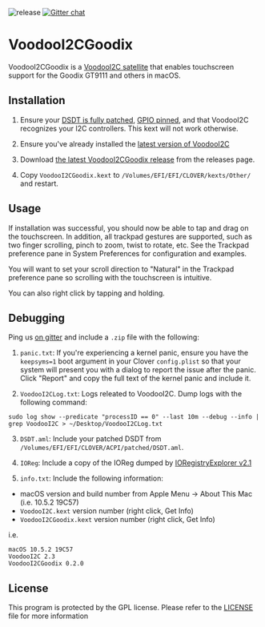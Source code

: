 ![release](https://img.shields.io/github/release/lazd/VoodooI2CGoodix.svg)  [![Gitter chat](https://img.shields.io/gitter/room/nwjs/nw.js.svg?colorB=ed1965)](https://gitter.im/lazd/VoodooI2CGoodix)

# VoodooI2CGoodix

VoodooI2CGoodix is a [VoodooI2C satellite](https://github.com/alexandred/VoodooI2C) that enables touchscreen support for the Goodix GT9111 and others in macOS.

## Installation

1. Ensure your [DSDT is fully patched](https://github.com/alexandred/VoodooI2C-Patches), [GPIO pinned](https://voodooi2c.github.io/#GPIO%20Pinning/GPIO%20Pinning), and that VoodooI2C recognizes your I2C controllers. This kext will not work otherwise.

2. Ensure you've already installed the [latest version of VoodooI2C](https://github.com/alexandred/VoodooI2C/releases)

3. Download [the latest VoodooI2CGoodix release](https://github.com/lazd/VoodooI2CGoodix/releases) from the releases page.

4. Copy `VoodooI2CGoodix.kext` to `/Volumes/EFI/EFI/CLOVER/kexts/Other/` and restart.

## Usage

If installation was successful, you should now be able to tap and drag on the touchscreen. In addition, all trackpad gestures are supported, such as two finger scrolling, pinch to zoom, twist to rotate, etc. See the Trackpad preference pane in System Preferences for configuration and examples.

You will want to set your scroll direction to "Natural" in the Trackpad preference pane so scrolling with the touchscreen is intuitive.

You can also right click by tapping and holding.

## Debugging

Ping us [on gitter](https://gitter.im/lazd/VoodooI2CGoodix) and include a `.zip` file with the following:

1. `panic.txt`: If you're experiencing a kernel panic, ensure you have the `keepsyms=1` boot argument in your Clover `config.plist` so that your system will present you with a dialog to report the issue after the panic. Click "Report" and copy the full text of the kernel panic and include it.

2. `VoodooI2CLog.txt`: Logs releated to VoodooI2C. Dump logs with the following command:

```
sudo log show --predicate "processID == 0" --last 10m --debug --info | grep VoodooI2C > ~/Desktop/VoodooI2CLog.txt
```

3. `DSDT.aml`: Include your patched DSDT from `/Volumes/EFI/EFI/CLOVER/ACPI/patched/DSDT.aml`.

4. `IOReg`: Include a copy of the IOReg dumped by [IORegistryExplorer v2.1](https://www.tonymacx86.com/threads/guide-how-to-make-a-copy-of-ioreg.58368/)

5. `info.txt`: Include the following information:

* macOS version and build number from Apple Menu -> About This Mac (i.e. 10.5.2 19C57)
* `VoodooI2C.kext` version number (right click, Get Info)
* `VoodooI2CGoodix.kext` version number (right click, Get Info)

i.e.

```
macOS 10.5.2 19C57
VoodooI2C 2.3
VoodooI2CGoodix 0.2.0
```

## License

This program is protected by the GPL license. Please refer to the [LICENSE](LICENSE) file for more information
